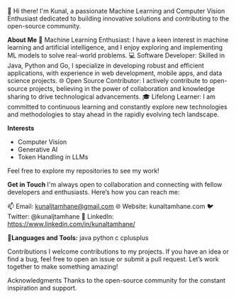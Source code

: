 👋 Hi there! I'm Kunal, a passionate Machine Learning and Computer Vision Enthusiast dedicated to building innovative solutions and contributing to the open-source community.

**About Me**
🤖 Machine Learning Enthusiast: I have a keen interest in machine learning and artificial intelligence, and I enjoy exploring and implementing ML models to solve real-world problems.
💻 Software Developer: Skilled in Java, Python and Go, I specialize in developing robust and efficient applications, with experience in web development, mobile apps, and data science projects.
🌐 Open Source Contributor: I actively contribute to open-source projects, believing in the power of collaboration and knowledge sharing to drive technological advancements.
🎓 Lifelong Learner: I am committed to continuous learning and constantly explore new technologies and methodologies to stay ahead in the rapidly evolving tech landscape.

**Interests**
- Computer Vision
- Generative AI
- Token Handling in LLMs
  
Feel free to explore my repositories to see my work!

**Get in Touch**
I'm always open to collaboration and connecting with fellow developers and enthusiasts. Here’s how you can reach me:

📫 Email: kunaljtamhane@gmail.com
🌐 Website: kunaltamhane.com
🐦 Twitter: @kunaljtamhane
💼 LinkedIn: https://www.linkedin.com/in/kunaltamhane/

**🔧Languages and Tools:**
java python c cplusplus

Contributions
I welcome contributions to my projects. If you have an idea or find a bug, feel free to open an issue or submit a pull request. Let’s work together to make something amazing!

Acknowledgments
Thanks to the open-source community for the constant inspiration and support.
